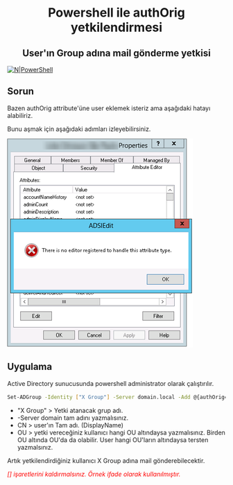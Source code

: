 <h1 align="center">Powershell ile authOrig yetkilendirmesi</h1>
<h2 align="center">User'ın Group adına mail gönderme yetkisi</h2>


[![N|PowerShell](https://delta-dev-software.fr/wp-content/uploads/2024/02/831-8318055_february-5-windows-powershell-logo.png)](https://github.com/aliyildirim/powershell)

## Sorun
Bazen authOrig attribute'üne user eklemek isteriz ama aşağıdaki hatayı alabiliriz.

Bunu aşmak için aşağıdaki adımları izleyebilirsiniz.

![alt text](https://github.com/aliyildirim/powershell/blob/main/autOrig/error.png?raw=true)

## Uygulama

Active Directory  sunucusunda powershell administrator olarak çalıştırılır.

```sh
Set-ADGroup -Identity ["X Group"] -Server domain.local -Add @{authOrig=@('CN=[DisplayName],OU=[OU],DC=[DOMAIN,DC=LOCAL]’)}
```

- "X Group" > Yetki atanacak grup adı.
- -Server domain tam adını yazmalısınız.
- CN > user'ın Tam adı. (DisplayName)
- OU > yetki vereceğiniz kullanıcı hangi OU altındaysa yazmalısınız. Birden OU altında OU'da da olabilir. User hangi OU'ların altındaysa tersten yazmalsınız.

Artık yetkilendirdiğiniz kullanıcı X Group adına mail gönderebilecektir.

<i style="color: red;">[] işaretlerini kaldırmalsınız. Örnek ifade olarak kullanılmıştır.</i>


